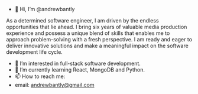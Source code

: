 - 👋 Hi, I’m @andrewbantly

As a determined software engineer, I am driven by the endless opportunities that lie ahead. I bring six years of valuable media production experience and possess a unique blend of skills that enables me to approach problem-solving with a fresh perspective. I am ready and eager to deliver innovative solutions and make a meaningful impact on the software development life cycle.

- 👀 I’m interested in full-stack software development. 
- 🌱 I’m currently learning React, MongoDB and Python. 
- 📫 How to reach me:
- email: andrewbantly@gmail.com

<!---
andrewbantly/andrewbantly is a ✨ special ✨ repository because its `README.md` (this file) appears on your GitHub profile.
You can click the Preview link to take a look at your changes.
--->
